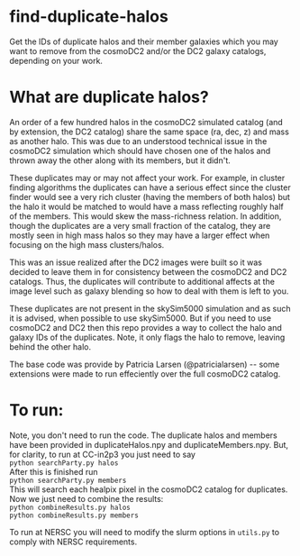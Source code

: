 # find-duplicate-halos
Get the IDs of duplicate halos and their member galaxies which you may want to remove from the cosmoDC2 and/or the DC2 galaxy catalogs, depending on your work.

# What are duplicate halos?
An order of a few hundred halos in the cosmoDC2 simulated catalog (and by extension, the DC2 catalog) share the same space (ra, dec, z) and mass as another halo. This was due to an understood technical issue in the cosmoDC2 simulation which should have chosen one of the halos and thrown away the other along with its members, but it didn't.

These duplicates may or may not affect your work. For example, in cluster finding algorithms the duplicates can have a serious effect since the cluster finder would see a very rich cluster (having the members of both halos) but the halo it would be matched to would have a mass reflecting roughly half of the members. This would skew the mass-richness relation. In addition, though the duplicates are a very small fraction of the catalog, they are mostly seen in high mass halos so they may have a larger effect when focusing on the high mass clusters/halos.

This was an issue realized after the DC2 images were built so it was decided to leave them in for consistency between the cosmoDC2 and DC2 catalogs. Thus, the duplicates will contribute to additional affects at the image level such as galaxy blending so how to deal with them is left to you.

These duplicates are not present in the skySim5000 simulation and as such it is advised, when possible to use skySim5000. But if you need to use cosmoDC2 and DC2 then this repo provides a way to collect the halo and galaxy IDs of the duplicates. Note, it only flags the halo to remove, leaving behind the other halo.

The base code was provide by Patricia Larsen (@patricialarsen) -- some extensions were made to run effeciently over the full cosmoDC2 catalog.

# To run:
Note, you don't need to run the code. The duplicate halos and members have been provided in duplicateHalos.npy and duplicateMembers.npy. But, for clarity, to run at CC-in2p3 you just need to say <br />
`python searchParty.py halos` <br />
After this is finished run <br />
`python searchParty.py members` <br />
This will search each healpix pixel in the cosmoDC2 catalog for duplicates. Now we just need to combine the results: <br />
`python combineResults.py halos` <br />
`python combineResults.py members` <br />

To run at NERSC you will need to modify the slurm options in `utils.py` to comply with NERSC requirements.
